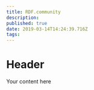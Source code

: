```yaml
---
title: RDF.community
description: 
published: true
date: 2019-03-14T14:24:39.716Z
tags: 
---
```


# Header

Your content here